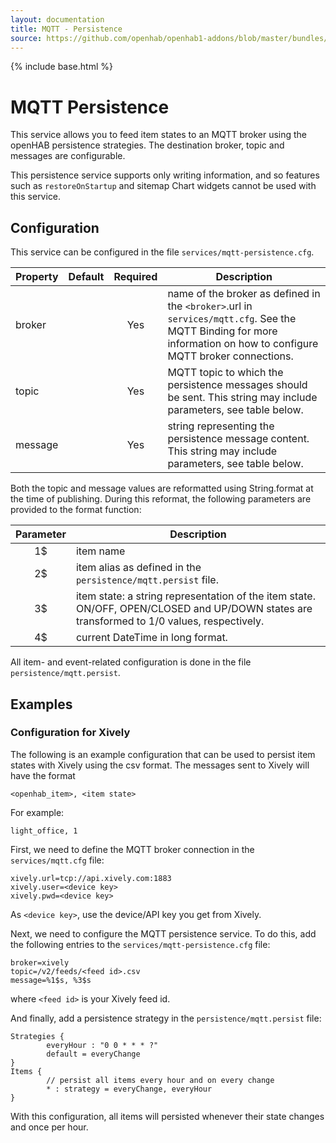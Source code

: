 ```yaml
---
layout: documentation
title: MQTT - Persistence
source: https://github.com/openhab/openhab1-addons/blob/master/bundles/persistence/org.openhab.persistence.mqtt/README.md
---
```


<!-- Attention authors: Do not edit directly. Please add your changes to the appropriate source repository -->

{% include base.html %}

# MQTT Persistence

This service allows you to feed item states to an MQTT broker using the openHAB persistence strategies.  The destination broker, topic and messages are configurable.

This persistence service supports only writing information, and so features such as `restoreOnStartup` and sitemap Chart widgets cannot be used with this service.

## Configuration

This service can be configured in the file `services/mqtt-persistence.cfg`.

| Property | Default | Required | Description |
|----------|---------|:--------:|-------------|
| broker   |         |   Yes    | name of the broker as defined in the `<broker>`.url in `services/mqtt.cfg`.  See the MQTT Binding for more information on how to configure MQTT broker connections. |
| topic    |         |   Yes    | MQTT topic to which the persistence messages should be sent. This string may include parameters, see table below. |
| message  |         |   Yes    | string representing the persistence message content. This string may include parameters, see table below. |

Both the topic and message values are reformatted using String.format at the time of publishing.  During this reformat, the following parameters are provided to the format function:

| Parameter | Description |
|:---------:|-------------|
|     1$    | item name   |
|     2$    | item alias as defined in the `persistence/mqtt.persist` file. |
|     3$    | item state: a string representation of the item state. ON/OFF, OPEN/CLOSED and UP/DOWN states are transformed to 1/0 values, respectively. |
|     4$    | current DateTime in long format. |

All item- and event-related configuration is done in the file `persistence/mqtt.persist`.

## Examples

### Configuration for Xively

The following is an example configuration that can be used to persist item states with Xively using the csv format. 
The messages sent to Xively will have the format 

```
<openhab_item>, <item state>
```

For example:

```
light_office, 1
```

First, we need to define the MQTT broker connection in the `services/mqtt.cfg` file:

```
xively.url=tcp://api.xively.com:1883
xively.user=<device key>
xively.pwd=<device key>
```

As `<device key>`, use the device/API key you get from Xively.

Next, we need to configure the MQTT persistence service. To do this, add the following entries to the `services/mqtt-persistence.cfg` file:

```
broker=xively
topic=/v2/feeds/<feed id>.csv
message=%1$s, %3$s
```

where `<feed id>` is your Xively feed id.

And finally, add a persistence strategy in the `persistence/mqtt.persist` file:

```
Strategies {
        everyHour : "0 0 * * * ?"
        default = everyChange
}
Items {
        // persist all items every hour and on every change
        * : strategy = everyChange, everyHour
}
```

With this configuration, all items will persisted whenever their state changes and once per hour.
